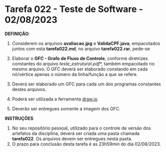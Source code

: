 # Tarefa 022 - Teste de Software - 02/08/2023

**DEFINIÇÃO**:
1. Considerem os arquivos **avaliacao.jpg** e **ValidaCPF.java**, empacotados juntos com esta **tarefa022.md**, no arquivo **tarefa022.rar**, pede-se

2. Elaborar o **GFC - Grafo de Fluxo de Controle**, conforme diretrizes constantes do arquivo *teste_estrutural.pdf**, também empacotado no mesmo arquivo. O GFC deverá ser elaborado constando em cada nó/vértice apenas o número da linha/função a que se refere.

3. Deverá ser elaborado um GFC para cada um dos programas constantes destes arquivos.

4. Poderá ser utilizada a ferramenta [draw.io](https://app.diagrams.net/).

5. Deverão ser entregues somente a imagem dos GFC.

**INSTRUÇÕES**

1. No seu repositório pessoal, utilizado para o controle de versão dos artefatos da disciplina, deverá ser criada uma pasta chamada **tarefa022**. Os arquivos devem ser entregues nesta pasta.
2. O prazo para conclusão desta tarefa é as 23h59min do dia 02/08/2023.
